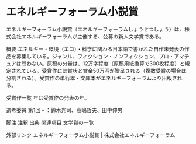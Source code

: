 # エネルギーフォーラム小説賞

エネルギーフォーラム小説賞（エネルギーフォーラムしょうせつしょう）は、株式会社エネルギーフォーラムが主催する、公募の新人文学賞である。

概要
エネルギー・環境（エコ）・科学に関わる日本語で書かれた自作未発表の作品を募集している。ジャンル、フィクション・ノンフィクション、プロ・アマチュアは問わない。原稿の分量は、12万字程度（原稿用紙換算で300枚程度）と規定されている。受賞作には賞状と賞金50万円が贈呈される（複数受賞の場合は分割される）。受賞作の単行本・文庫本がエネルギーフォーラムより出版される。

受賞作一覧
年は受賞作の発表の年。

選考委員
第1回 - ：鈴木光司、高嶋哲夫、田中伸男

脚注
注釈
出典
関連項目
文学賞の一覧

外部リンク
エネルギーフォーラム小説賞 | 株式会社エネルギーフォーラム